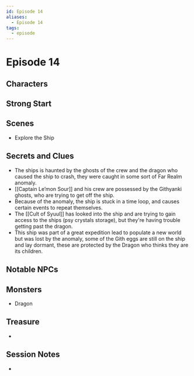 ```yaml
---
id: Episode 14
aliases:
  - Episode 14
tags:
  - episode
---
```


# Episode 14 

## Characters

## Strong Start

## Scenes

- Explore the Ship

## Secrets and Clues
- The ships is haunted by the ghosts of the crew and the dragon who caused the ship to crash, they were caught in some sort of Far Realm anomaly.
- [[Captain Le’mon Sour]] and his crew are possessed by the Githyanki ghosts, who are trying to get off the ship.
- Because of the anomaly, the ship is stuck in a time loop, and causes certain events to repeat themselves.
- The [[Cult of Syuul]] has looked into the ship and are trying to gain access to the ships (psy crystals storage), but they're having trouble getting past the dragon.
- This ship was part of a great expedition lead to populate a new world but was lost by the anomaly, some of the Gith eggs are still on the ship and lay dormant, these are protected by the Dragon who thinks they are its children.

## Notable NPCs


## Monsters
- Dragon

## Treasure

- 

## Session Notes

-
